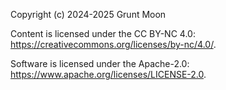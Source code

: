 Copyright (c) 2024-2025 Grunt Moon

Content is licensed under the CC BY-NC 4.0:  https://creativecommons.org/licenses/by-nc/4.0/.

Software is licensed under the Apache-2.0: https://www.apache.org/licenses/LICENSE-2.0.
